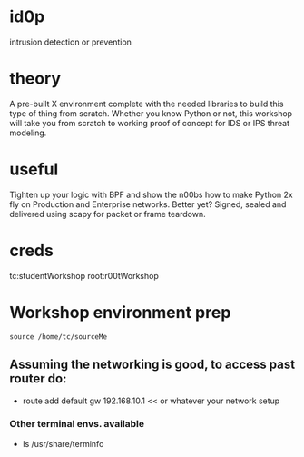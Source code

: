 # id0p
intrusion detection or prevention

# theory
A pre-built X environment complete with the  needed libraries to build this type of thing from scratch.  Whether you know Python or not, this workshop will take you from scratch to working proof of concept for IDS or IPS threat modeling.
 
 # useful
Tighten up your logic with BPF and show the n00bs how to make Python 2x fly on Production and Enterprise networks.  Better yet?  Signed, sealed and delivered using scapy for packet or frame teardown.

# creds
tc:studentWorkshop
root:r00tWorkshop

# Workshop environment prep
```
source /home/tc/sourceMe
```

## Assuming the networking is good, to access past router do:
 - route add default gw 192.168.10.1  << or whatever your network setup

### Other terminal envs. available
  - ls /usr/share/terminfo
